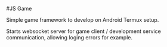 #JS Game

Simple game framework to develop on Android Termux setup.

Starts websocket server for game client / development service communication, allowing loging errors for example.
